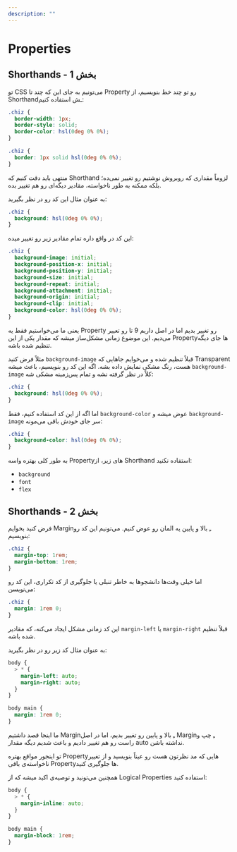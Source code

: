 ```yaml
---
description: ""
---
```


# Properties

## Shorthands - بخش 1

تو CSS می‌تونیم به جای این که چند تا Property رو تو چند خط بنویسیم، از Shorthandـش استفاده کنیم:

```css title="Longhand"
.chiz {
  border-width: 1px;
  border-style: solid;
  border-color: hsl(0deg 0% 0%);
}
```

```css title="Shorthand"
.chiz {
  border: 1px solid hsl(0deg 0% 0%);
}
```

منتهی باید دقت کنیم که Shorthand لزوماً مقداری که روبروش نوشتیم رو تغییر نمی‌ده؛
بلکه ممکنه به طور ناخواسته، مقادیر دیگه‌ای رو هم تغییر بده.

به عنوان مثال این کد رو در نظر بگیرید:

```css title="Shorthand"
.chiz {
  background: hsl(0deg 0% 0%);
}
```

این کد در واقع داره تمام مقادیر زیر رو تغییر میده:

```css title="Longhand"
.chiz {
  background-image: initial;
  background-position-x: initial;
  background-position-y: initial;
  background-size: initial;
  background-repeat: initial;
  background-attachment: initial;
  background-origin: initial;
  background-clip: initial;
  background-color: hsl(0deg 0% 0%);
}
```

یعنی ما می‌خواستیم فقط یه Property رو تغییر بدیم اما در اصل داریم 9 تا رو تعییر می‌دیم.
این موضوع زمانی مشکل‌ساز میشه که مقدار یکی از این Propertyها جای دیگه تنظیم شده باشه.

مثلاً فرض کنید `background-image` قبلاً تنظیم شده و می‌خوایم جاهایی که Transparent هست، رنگ مشکی نمایش داده بشه.
اگه این کد رو بنویسیم، باعث میشه `background-image` کلاً در نظر گرفته نشه و تمام پس‌زمینه مشکی شه:

```css title="❌ Wrong Code"
.chiz {
  background: hsl(0deg 0% 0%);
}
```

اما اگه از این کد استفاده کنیم، فقط `background-color` عوض میشه و `background-image` سر جای خودش باقی می‌مونه:

```css title="✅ Correct Code"
.chiz {
  background-color: hsl(0deg 0% 0%);
}
```

به طور کلی بهتره واسه Propertyهای زیر، از Shorthand استفاده نکنید:

- `background`
- `font`
- `flex`

## Shorthands - بخش 2

فرض کنید بخوایم Marginـِ بالا و پایین یه المان رو عوض کنیم.
می‌تونیم این کد رو بنویسیم:

```css
.chiz {
  margin-top: 1rem;
  margin-bottom: 1rem;
}
```

اما خیلی وقت‌ها دانشجوها به خاطر تنبلی یا جلوگیری از کد تکراری، این کد رو می‌نویسن:

```css title="❌ Wrong Code"
.chiz {
  margin: 1rem 0;
}
```

این کد زمانی مشکل ایجاد می‌کنه، که مقادیر `margin-left` یا `margin-right` قبلاً تنظیم شده باشه.

به عنوان مثال کد زیر رو در نظر بگیرید:

```css title="❌ Wrong Code"
body {
  > * {
    margin-left: auto;
    margin-right: auto;
  }
}

body main {
  margin: 1rem 0;
}
```

ما اینجا قصد داشتیم Marginـِ بالا و پایین رو تغییر بدیم، اما در اصل Marginـِ چپ و راست رو هم تغییر دادیم
و باعث شدیم دیگه مقدار auto نداشته باشن.

تو اینجور مواقع بهتره Propertyهایی که مد نظرتون هست رو عیناً بنویسید و از تغییر ناخواسته‌ی باقی Propertyها جلوگیری کنید.

همچنین می‌تونید و توصیه‌ی اکید میشه که از Logical Properties استفاده کنید:

```css title="✅ Correct Code"
body {
  > * {
    margin-inline: auto;
  }
}

body main {
  margin-block: 1rem;
}
```
